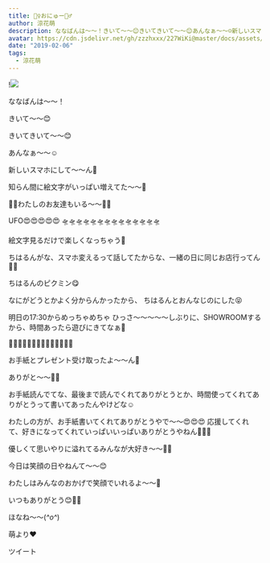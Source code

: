 ```yaml
---
title: 🧚‍♀️おにゅー🧚‍♂️
author: 涼花萌
description: ななばんは〜〜！きいて〜〜😊きいてきいて〜〜😊あんなぁ〜〜☺️新しいスマホにして〜〜ん🥳知らん間に絵文字がいっぱい増えてた〜〜🤪...
avatar: https://cdn.jsdelivr.net/gh/zzzhxxx/227WiKi@master/docs/assets/photo/avatar/moe.jpg
date: "2019-02-06"
tags:
  - 涼花萌
---
```


!![](https://cdn.jsdelivr.net/gh/zzzhxxx/227WiKi-image@master/blog-image/moe-2019-02-06_1.jpg)





ななばんは〜〜！





きいて〜〜😊


きいてきいて〜〜😊






あんなぁ〜〜☺️


新しいスマホにして〜〜ん🥳






知らん間に絵文字がいっぱい増えてた〜〜🤪








🧚‍♀️わたしのお友達もいる〜〜🧚‍♂️






UFO😍😍😍😍😍
🛸🛸🛸🛸🛸🛸🛸🛸🛸🛸🛸🛸🛸🛸





絵文字見るだけで楽しくなっちゃう🤩











ちはるんがな、スマホ変えるって話してたからな、一緒の日に同じお店行ってん💓💓






ちはるんのピクミン😋




なにがどうとかよく分からんかったから、
ちはるんとおんなじのにした😝







明日の17:30からめっちゃめちゃ
ひっさ〜〜〜〜〜しぶりに、SHOWROOMするから、時間あったら遊びにきてなぁ🥰










💌🎁💌🎁💌🎁💌🎁💌🎁💌🎁💌🎁


お手紙とプレゼント受け取ったよ〜〜ん🎈

ありがと〜〜💓💓




お手紙読んでてな、最後まで読んでくれてありがとうとか、時間使ってくれてありがとうって書いてあったんやけどな☺️

わたしの方が、お手紙書いてくれてありがとうやで〜〜😍😍😍
応援してくれて、好きになってくれていっぱいいっぱいありがとうやねん🥰🥰🥰


優しくて思いやりに溢れてるみんなが大好き〜〜💓💓



今日は笑顔の日やねんて〜〜😊






わたしはみんなのおかげで笑顔でいれるよ〜〜💓


いつもありがとう😊💓💓






ほなね〜〜(*^o^*)



萌より❤︎


ツイート



